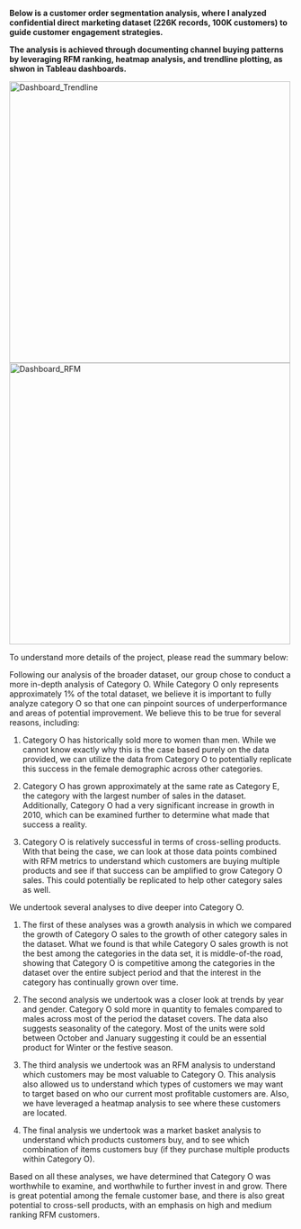 **Below is a customer order segmentation analysis, where I analyzed confidential direct marketing dataset (226K records, 100K customers) to guide customer engagement strategies.**

**The analysis is achieved through documenting channel buying patterns by leveraging RFM ranking, heatmap analysis, and trendline plotting, as shwon in Tableau dashboards.**

<img width="500" alt="Dashboard_Trendline" src="https://user-images.githubusercontent.com/59977422/230797527-97e71959-1844-4bf0-a85e-834b0fe713f1.png">


<img width="500" alt="Dashboard_RFM" src="https://user-images.githubusercontent.com/59977422/230797597-cd802dee-8073-46f2-a867-b3458a1c335d.png">


To understand more details of the project, please read the summary below:



Following our analysis of the broader dataset, our group chose to conduct a more in-depth analysis of Category O. While Category O only represents approximately 1% of the total dataset, we believe it is important to fully analyze category O so that one can pinpoint sources of underperformance and areas of potential improvement. We believe this to be true for several reasons, including: 


1. Category O has historically sold more to women than men. While we cannot know exactly why this is the case based purely on the data provided, we can utilize the data from Category O to potentially replicate this success in the female demographic across other categories. 

2. Category O has grown approximately at the same rate as Category E, the category with the largest number of sales in the dataset. Additionally, Category O had a very significant increase in growth in 2010, which can be examined further to determine what made that success a reality. 

3. Category O is relatively successful in terms of cross-selling products. With that being the case, we can look at those data points combined with RFM metrics to understand which customers are buying multiple products and see if that success can be amplified to grow Category O sales. This could potentially be replicated to help other category sales as well. 

 

We undertook several analyses to dive deeper into Category O. 


1. The first of these analyses was a growth analysis in which we compared the growth of Category O sales to the growth of other category sales in the dataset. What we found is that while Category O sales growth is not the best among the categories in the data set, it is middle-of-the road, showing that Category O is competitive among the categories in the dataset over the entire subject period and that the interest in the category has continually grown over time. 


2. The second analysis we undertook was a closer look at trends by year and gender. Category O sold more in quantity to females compared to males across most of the period the dataset covers. The data also suggests seasonality of the category. Most of the units were sold between October and January suggesting it could be an essential product for Winter or the festive season. 


3. The third analysis we undertook was an RFM analysis to understand which customers may be most valuable to Category O. This analysis also allowed us to understand which types of customers we may want to target based on who our current most profitable customers are. Also, we have leveraged a heatmap analysis to see where these customers are located.


4. The final analysis we undertook was a market basket analysis to understand which products customers buy, and to see which combination of items customers buy (if they purchase multiple products within Category O). 


Based on all these analyses, we have determined that Category O was worthwhile to examine, and worthwhile to further invest in and grow. There is great potential among the female customer base, and there is also great potential to cross-sell products, with an emphasis on high and medium ranking RFM customers. 
